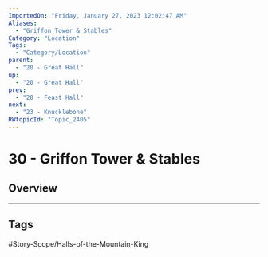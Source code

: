 ```yaml
---
ImportedOn: "Friday, January 27, 2023 12:02:47 AM"
Aliases:
  - "Griffon Tower & Stables"
Category: "Location"
Tags:
  - "Category/Location"
parent:
  - "20 - Great Hall"
up:
  - "20 - Great Hall"
prev:
  - "28 - Feast Hall"
next:
  - "23 - Knucklebone"
RWtopicId: "Topic_2405"
---
```

# 30 - Griffon Tower & Stables
## Overview

---
## Tags
#Story-Scope/Halls-of-the-Mountain-King


